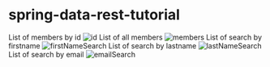 # spring-data-rest-tutorial
List of members by id
![id](https://user-images.githubusercontent.com/77650437/230398962-490ca1d5-0623-4154-b1c9-7c1079192312.PNG)
List of all members 
![members](https://user-images.githubusercontent.com/77650437/230398993-ae60fc80-1717-424a-b4cd-ee482fd3e553.PNG)
List of search by firstname
![firstNameSearch](https://user-images.githubusercontent.com/77650437/230399046-93374cc8-dda7-4c5b-a9b3-84972a944ab1.PNG)
List of search by lastname
![lastNameSearch](https://user-images.githubusercontent.com/77650437/230399082-fca87621-b472-442d-a920-5309324791bf.PNG)
List of search by email
![emailSearch](https://user-images.githubusercontent.com/77650437/230399111-7b2a09a8-b916-4881-a67f-37f6fc538bf1.PNG)

